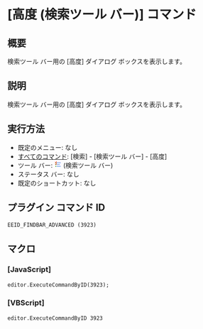 # \[高度 (検索ツール バー)\] コマンド

## 概要

検索ツール バー用の \[高度\] ダイアログ ボックスを表示します。

## 説明

検索ツール バー用の \[高度\] ダイアログ ボックスを表示します。

## 実行方法

- 既定のメニュー: なし
- [すべてのコマンド](../../glossary/allcommands): \[検索\] \- \[検索ツール バー\] \- \[高度\]
- ツール バー: ![](../../images/commonsettings.png)
(検索ツール バー)
- ステータス バー: なし
- 既定のショートカット: なし

## プラグイン コマンド ID

```
EEID_FINDBAR_ADVANCED (3923)
```

## マクロ

### \[JavaScript\]

```
editor.ExecuteCommandByID(3923);
```

### \[VBScript\]

```
editor.ExecuteCommandByID 3923
```
